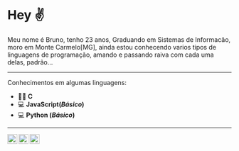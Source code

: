 # Hey ✌

Meu nome é Bruno, tenho 23 anos, Graduando em Sistemas de Informacão, moro em Monte Carmelo[MG], ainda estou conhecendo varios tipos de linguagens de programação, amando e passando raiva com cada uma delas, padrão...

---
Conhecimentos em algumas linguagens:
* 👨‍💻 **C**
* 💻 **JavaScript(__*Básico*__)**
* 💻 **Python (__*Básico*__)**
---
<a target="_blank" href="https://www.linkedin.com/in/bruno-ferreira-27336b1a9/">
  <img align="left" alt="Linkedin" width="22px" src="https://www.flaticon.com/svg/static/icons/svg/174/174857.svg" />
</a>
<a target="_blank" href="https://www.instagram.com/brunof_si/">
  <img align="left" alt="Instagram" width="22px" src="https://www.flaticon.com/svg/static/icons/svg/1409/1409946.svg" />
</a>
<a target="_blank" href="https://twitter.com/fsi_bruno">
  <img align="left" alt="Twitter" width="22px" src="https://www.flaticon.com/svg/static/icons/svg/124/124021.svg" />
</a>
</br>

